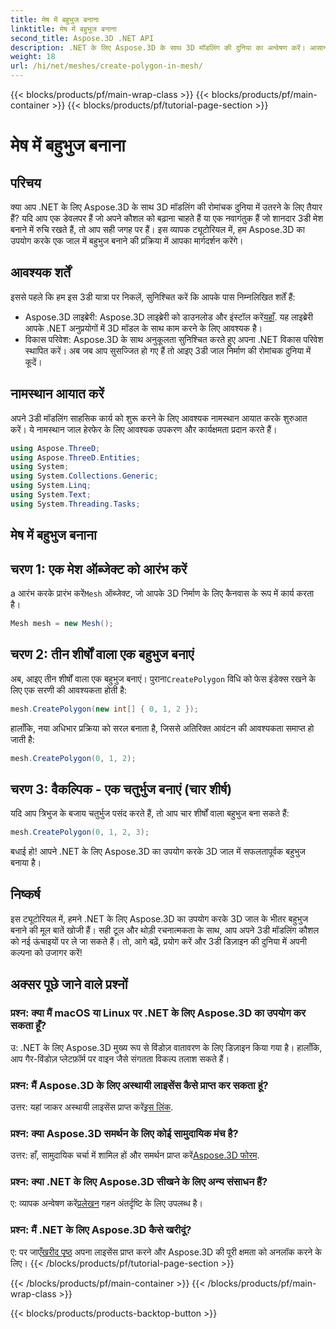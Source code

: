 ```yaml
---
title: मेष में बहुभुज बनाना
linktitle: मेष में बहुभुज बनाना
second_title: Aspose.3D .NET API
description: .NET के लिए Aspose.3D के साथ 3D मॉडलिंग की दुनिया का अन्वेषण करें। आसानी से जालों में आश्चर्यजनक बहुभुज बनाएं। एक व्यापक विकास अनुभव के लिए अभी डाउनलोड करें!
weight: 18
url: /hi/net/meshes/create-polygon-in-mesh/
---
```


{{< blocks/products/pf/main-wrap-class >}}
{{< blocks/products/pf/main-container >}}
{{< blocks/products/pf/tutorial-page-section >}}

# मेष में बहुभुज बनाना

## परिचय
क्या आप .NET के लिए Aspose.3D के साथ 3D मॉडलिंग की रोमांचक दुनिया में उतरने के लिए तैयार हैं? यदि आप एक डेवलपर हैं जो अपने कौशल को बढ़ाना चाहते हैं या एक नवागंतुक हैं जो शानदार 3डी मेश बनाने में रुचि रखते हैं, तो आप सही जगह पर हैं। इस व्यापक ट्यूटोरियल में, हम Aspose.3D का उपयोग करके एक जाल में बहुभुज बनाने की प्रक्रिया में आपका मार्गदर्शन करेंगे।
## आवश्यक शर्तें
इससे पहले कि हम इस 3डी यात्रा पर निकलें, सुनिश्चित करें कि आपके पास निम्नलिखित शर्तें हैं:
-  Aspose.3D लाइब्रेरी: Aspose.3D लाइब्रेरी को डाउनलोड और इंस्टॉल करें[यहाँ](https://releases.aspose.com/3d/net/). यह लाइब्रेरी आपके .NET अनुप्रयोगों में 3D मॉडल के साथ काम करने के लिए आवश्यक है।
- विकास परिवेश: Aspose.3D के साथ अनुकूलता सुनिश्चित करते हुए अपना .NET विकास परिवेश स्थापित करें।
अब जब आप सुसज्जित हो गए हैं तो आइए 3डी जाल निर्माण की रोमांचक दुनिया में कूदें।
## नामस्थान आयात करें
अपने 3डी मॉडलिंग साहसिक कार्य को शुरू करने के लिए आवश्यक नामस्थान आयात करके शुरुआत करें। ये नामस्थान जाल हेरफेर के लिए आवश्यक उपकरण और कार्यक्षमता प्रदान करते हैं।
```csharp
using Aspose.ThreeD;
using Aspose.ThreeD.Entities;
using System;
using System.Collections.Generic;
using System.Linq;
using System.Text;
using System.Threading.Tasks;
```
## मेष में बहुभुज बनाना
## चरण 1: एक मेश ऑब्जेक्ट को आरंभ करें
 a आरंभ करके प्रारंभ करें`Mesh` ऑब्जेक्ट, जो आपके 3D निर्माण के लिए कैनवास के रूप में कार्य करता है।
```csharp
Mesh mesh = new Mesh();
```
## चरण 2: तीन शीर्षों वाला एक बहुभुज बनाएं
 अब, आइए तीन शीर्षों वाला एक बहुभुज बनाएं। पुराना`CreatePolygon` विधि को फेस इंडेक्स रखने के लिए एक सरणी की आवश्यकता होती है:
```csharp
mesh.CreatePolygon(new int[] { 0, 1, 2 });
```
हालाँकि, नया अधिभार प्रक्रिया को सरल बनाता है, जिससे अतिरिक्त आवंटन की आवश्यकता समाप्त हो जाती है:
```csharp
mesh.CreatePolygon(0, 1, 2);
```
## चरण 3: वैकल्पिक - एक चतुर्भुज बनाएं (चार शीर्ष)
यदि आप त्रिभुज के बजाय चतुर्भुज पसंद करते हैं, तो आप चार शीर्षों वाला बहुभुज बना सकते हैं:
```csharp
mesh.CreatePolygon(0, 1, 2, 3);
```
बधाई हो! आपने .NET के लिए Aspose.3D का उपयोग करके 3D जाल में सफलतापूर्वक बहुभुज बनाया है।
## निष्कर्ष
इस ट्यूटोरियल में, हमने .NET के लिए Aspose.3D का उपयोग करके 3D जाल के भीतर बहुभुज बनाने की मूल बातें खोजी हैं। सही टूल और थोड़ी रचनात्मकता के साथ, आप अपने 3डी मॉडलिंग कौशल को नई ऊंचाइयों पर ले जा सकते हैं। तो, आगे बढ़ें, प्रयोग करें और 3डी डिज़ाइन की दुनिया में अपनी कल्पना को उजागर करें!
## अक्सर पूछे जाने वाले प्रश्नों
### प्रश्न: क्या मैं macOS या Linux पर .NET के लिए Aspose.3D का उपयोग कर सकता हूँ?
उ: .NET के लिए Aspose.3D मुख्य रूप से विंडोज़ वातावरण के लिए डिज़ाइन किया गया है। हालाँकि, आप गैर-विंडोज़ प्लेटफ़ॉर्म पर वाइन जैसे संगतता विकल्प तलाश सकते हैं।
### प्रश्न: मैं Aspose.3D के लिए अस्थायी लाइसेंस कैसे प्राप्त कर सकता हूं?
 उत्तर: यहां जाकर अस्थायी लाइसेंस प्राप्त करें[इस लिंक](https://purchase.aspose.com/temporary-license/).
### प्रश्न: क्या Aspose.3D समर्थन के लिए कोई सामुदायिक मंच है?
 उत्तर: हाँ, सामुदायिक चर्चा में शामिल हों और समर्थन प्राप्त करें[Aspose.3D फोरम](https://forum.aspose.com/c/3d/18).
### प्रश्न: क्या .NET के लिए Aspose.3D सीखने के लिए अन्य संसाधन हैं?
 ए: व्यापक अन्वेषण करें[प्रलेखन](https://reference.aspose.com/3d/net/) गहन अंतर्दृष्टि के लिए उपलब्ध है।
### प्रश्न: मैं .NET के लिए Aspose.3D कैसे खरीदूं?
 ए: पर जाएँ[खरीद पृष्ठ](https://purchase.aspose.com/buy) अपना लाइसेंस प्राप्त करने और Aspose.3D की पूरी क्षमता को अनलॉक करने के लिए।
{{< /blocks/products/pf/tutorial-page-section >}}

{{< /blocks/products/pf/main-container >}}
{{< /blocks/products/pf/main-wrap-class >}}

{{< blocks/products/products-backtop-button >}}
